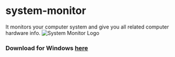 # system-monitor
It monitors your computer system and give you all related computer hardware info. 
![System Monitor Logo](/assets/icon/win/logo.ico)
### Download for Windows [here](https://github.com/purveshmakode24/system-monitor/releases)
